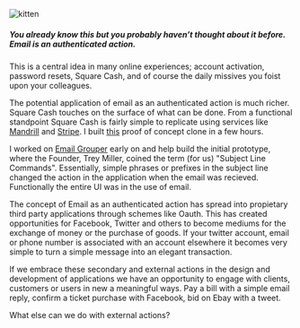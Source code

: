 ![kitten](http://placekitten.com/g/500/300)

##### You already know this but you probably haven&#8217;t thought about it before. Email is an authenticated action.

This is a central idea in many online experiences; account activation, password resets, Square Cash, and of course the daily missives you foist upon your colleagues.

The potential application of email as an authenticated action is much richer. Square Cash touches on the surface of what can be done. From a functional standpoint Square Cash is fairly simple to replicate using services like [Mandrill](http://mandrill.com) and [Stripe](http://stripe.com). I built [this](https://github.com/jdcauley/StripeCash) proof of concept clone in a few hours.

I worked on [Email Grouper](http://emailgrouper.com/) early on and help build the initial prototype, where the Founder, Trey Miller, coined the term (for us) "Subject Line Commands". Essentially, simple phrases or prefixes in the subject line changed the action in the application when the email was recieved. Functionally the entire UI was in the use of email.

The concept of Email as an authenticated action has spread into propietary third party applications through schemes like Oauth. This has created opportunities for Facebook, Twitter and others to become mediums for the exchange of money or the purchase of goods. If your twitter account, email or phone number is associated with an account elsewhere it becomes very simple to turn a simple message into an elegant transaction.

If we embrace these secondary and external actions in the design and development of applications we have an opportunity to engage with clients, customers or users in new a meaningful ways. Pay a bill with a simple email reply, confirm a ticket purchase with Facebook, bid on Ebay with a tweet.

What else can we do with external actions?
